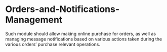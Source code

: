 # Orders-and-Notifications-Management
Such module should allow making online purchase for orders, as well as managing message notifications based on various actions taken during the various orders’ purchase relevant operations.
